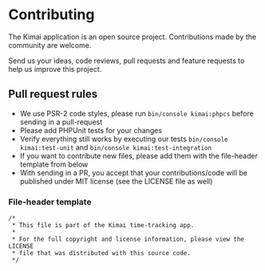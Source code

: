 # Contributing

The Kimai application is an open source project. Contributions made by the community are welcome. 

Send us your ideas, code reviews, pull requests and feature requests to help us improve this project.

## Pull request rules

- We use PSR-2 code styles, please run `bin/console kimai:phpcs` before sending in a pull-request
- Please add PHPUnit tests for your changes 
- Verify everything still works by executing our tests `bin/console kimai:test-unit` and `bin/console kimai:test-integration`
- If you want to contribute new files, please add them with the file-header template from below
- With sending in a PR, you accept that your contributions/code will be published under MIT license (see the LICENSE file as well)

### File-header template 
```
/*
 * This file is part of the Kimai time-tracking app.
 *
 * For the full copyright and license information, please view the LICENSE
 * file that was distributed with this source code.
 */
```
